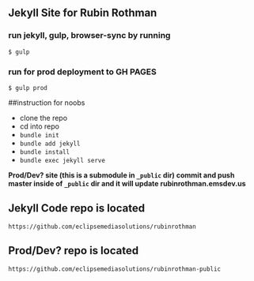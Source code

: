 
## Jekyll Site for Rubin Rothman

### run jekyll, gulp, browser-sync by running

``$ gulp``

### run for prod deployment to GH PAGES
``$ gulp prod``

##instruction for noobs
- clone the repo
- cd into repo
- ```bundle init```
-  ```bundle add jekyll```
- ```bundle install```
- ```bundle exec jekyll serve```

__Prod/Dev? site (this is a submodule in ``_public`` dir) commit and push master inside of ``_public`` dir and it will update rubinrothman.emsdev.us__



## Jekyll Code repo is located

```https://github.com/eclipsemediasolutions/rubinrothman```


## Prod/Dev? repo is located

```https://github.com/eclipsemediasolutions/rubinrothman-public```
